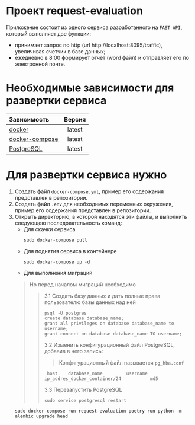 # Проект request-evaluation

Приложение состоит из одного сервиса разработанного на `FAST API`, который выполняет две функции:
* принимает запрос по http (url http://localhost:8095/traffic), увеличивая счетчик в базе данных;
* ежедневно в 8:00 формирует отчет (word файл) и отправляет его по электронной почте.

# Необходимые зависимости для развертки сервиса

| Зависимость                                                | Версия |
|:-----------------------------------------------------------|:------:|
| [docker](https://docs.docker.com/engine/install/ubuntu/)   | latest |
| [docker-compose](https://docs.docker.com/compose/install/) | latest |
| [PostgreSQL](https://www.postgresql.org/download/)         | latest |

# Для развертки сервиса нужно

1. Создать файл `docker-compose.yml`, пример его содержания представлен в репозитории.
2. Создать файл `.env` для необходимых переменных окружения, пример его содержания представлен в репозитории.
3. Открыть директорию, в которой находятся эти файлы, и выполнить следующею последовательность команд:
   * Для скачки сервиса
     ```shell
     sudo docker-compose pull
     ```
   * Для поднятия сервиса в контейнере
     ```shell
     sudo docker-compose up -d
     ```
   * Для выполнения миграций
   > Но перед началом миграций необходимо
   >> 3.1 Создать базу данных и дать полные права пользователю базы данных над ней
   >>  ```shell
   >>  psql -U postgres
   >>  create database database_name;
   >>  grant all privileges on database database_name to username;
   >>  grant connect on database database_name TO username;
   >>  ```
   >> 3.2 Изменить конфигурационный файл PostgreSQL, добавив в него запись:
   >> > Конфигурационный файл называется `pg_hba.conf`
   >>```shell
   >>  host    database_name         username        ip_addres_docker_container/24           md5
   >>  ```
   >> 3.3 Перезапустить PostgreSQL
   >>  ```shell
   >>  sudo service postgresql restart
   >>  ```
     ```shell
     sudo docker-compose run request-evaluation poetry run python -m alembic upgrade head
     ```